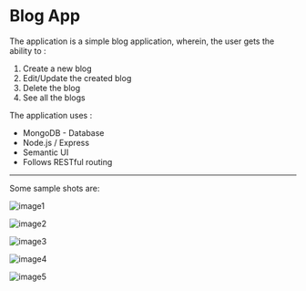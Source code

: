 # Blog App

The application is a simple blog application, wherein, the user gets the ability to :
1. Create a new blog
2.  Edit/Update the created blog
3. Delete the blog
4. See all the blogs

The application uses :
- MongoDB - Database
- Node.js / Express
- Semantic UI
- Follows RESTful routing
____
Some sample shots are:

![image1](https://user-images.githubusercontent.com/29774046/34334214-3174be78-e90a-11e7-96aa-935f0d76183b.png)

![image2](https://user-images.githubusercontent.com/29774046/34334230-54cd53d0-e90a-11e7-835c-4ad68ffa2ddd.png)


![image3](https://user-images.githubusercontent.com/29774046/34334236-5db469b6-e90a-11e7-82b1-7d0c46a5e27b.png)

![image4](https://user-images.githubusercontent.com/29774046/34334242-68ee7cc2-e90a-11e7-9bab-7ed965465f4e.png)

![image5](https://user-images.githubusercontent.com/29774046/34334245-71ae99c8-e90a-11e7-8c56-b5bd6d3ee492.png) 


















